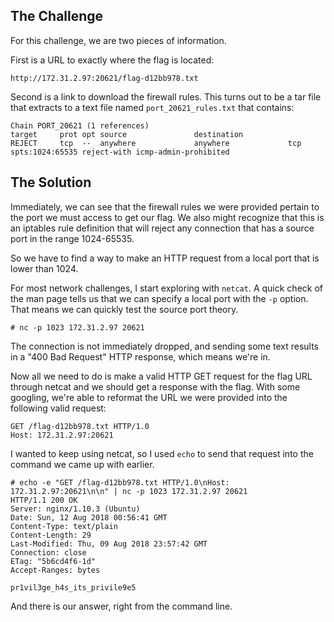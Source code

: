## The Challenge

For this challenge, we are two pieces of information.

First is a URL to exactly where the flag is located:

    http://172.31.2.97:20621/flag-d12bb978.txt

Second is a link to download the firewall rules. This turns out to be a tar file that extracts to a text file named `port_20621_rules.txt` that contains:

    Chain PORT_20621 (1 references)
    target     prot opt source               destination         
    REJECT     tcp  --  anywhere             anywhere             tcp spts:1024:65535 reject-with icmp-admin-prohibited

## The Solution

Immediately, we can see that the firewall rules we were provided pertain to the port we must access to get our flag. We also might recognize that this is an iptables rule definition that will reject any connection that has a source port in the range 1024-65535.

So we have to find a way to make an HTTP request from a local port that is lower than 1024.

For most network challenges, I start exploring with `netcat`. A quick check of the man page tells us that we can specify a local port with the `-p` option. That means we can quickly test the source port theory.

    # nc -p 1023 172.31.2.97 20621

The connection is not immediately dropped, and sending some text results in a "400 Bad Request" HTTP response, which means we're in.

Now all we need to do is make a valid HTTP GET request for the flag URL through netcat and we should get a response with the flag. With some googling, we're able to reformat the URL we were provided into the following valid request:

    GET /flag-d12bb978.txt HTTP/1.0
    Host: 172.31.2.97:20621

I wanted to keep using netcat, so I used `echo` to send that request into the command we came up with earlier.

    # echo -e "GET /flag-d12bb978.txt HTTP/1.0\nHost: 172.31.2.97:20621\n\n" | nc -p 1023 172.31.2.97 20621
    HTTP/1.1 200 OK
    Server: nginx/1.10.3 (Ubuntu)
    Date: Sun, 12 Aug 2018 00:56:41 GMT
    Content-Type: text/plain
    Content-Length: 29
    Last-Modified: Thu, 09 Aug 2018 23:57:42 GMT
    Connection: close
    ETag: "5b6cd4f6-1d"
    Accept-Ranges: bytes

    pr1vil3ge_h4s_its_privile9e5

And there is our answer, right from the command line.
